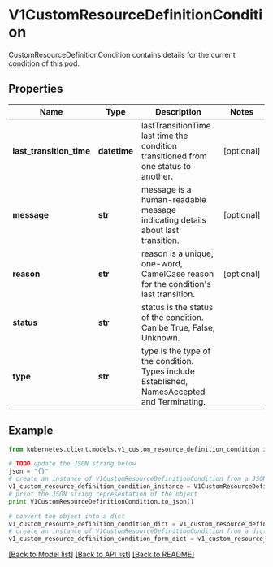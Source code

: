 # V1CustomResourceDefinitionCondition

CustomResourceDefinitionCondition contains details for the current condition of this pod.

## Properties

Name | Type | Description | Notes
------------ | ------------- | ------------- | -------------
**last_transition_time** | **datetime** | lastTransitionTime last time the condition transitioned from one status to another. | [optional] 
**message** | **str** | message is a human-readable message indicating details about last transition. | [optional] 
**reason** | **str** | reason is a unique, one-word, CamelCase reason for the condition&#39;s last transition. | [optional] 
**status** | **str** | status is the status of the condition. Can be True, False, Unknown. | 
**type** | **str** | type is the type of the condition. Types include Established, NamesAccepted and Terminating. | 

## Example

```python
from kubernetes.client.models.v1_custom_resource_definition_condition import V1CustomResourceDefinitionCondition

# TODO update the JSON string below
json = "{}"
# create an instance of V1CustomResourceDefinitionCondition from a JSON string
v1_custom_resource_definition_condition_instance = V1CustomResourceDefinitionCondition.from_json(json)
# print the JSON string representation of the object
print V1CustomResourceDefinitionCondition.to_json()

# convert the object into a dict
v1_custom_resource_definition_condition_dict = v1_custom_resource_definition_condition_instance.to_dict()
# create an instance of V1CustomResourceDefinitionCondition from a dict
v1_custom_resource_definition_condition_form_dict = v1_custom_resource_definition_condition.from_dict(v1_custom_resource_definition_condition_dict)
```
[[Back to Model list]](../README.md#documentation-for-models) [[Back to API list]](../README.md#documentation-for-api-endpoints) [[Back to README]](../README.md)


